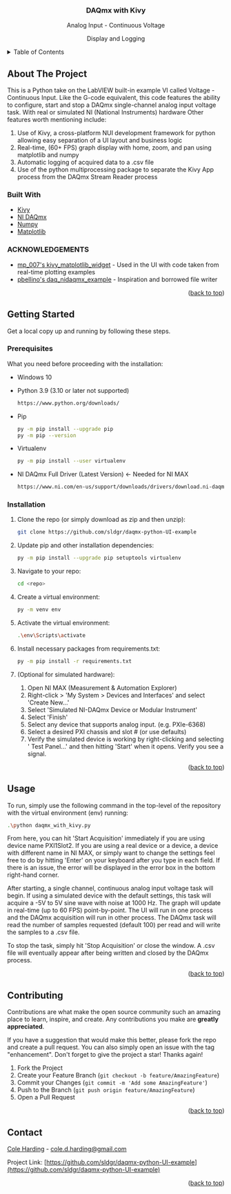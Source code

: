 <h3 align="center">DAQmx with Kivy</h3>

  <p align="center">
    Analog Input - Continuous Voltage
  </p>
  <p align="center">
    Display and Logging
  </p>



<!-- TABLE OF CONTENTS -->
<details>
  <summary>Table of Contents</summary>
  <ol>
    <li>
      <a href="#about-the-project">About The Project</a>
      <ul>
        <li><a href="#built-with">Built With</a></li>
      </ul>
      <ul>
        <li><a href="#acknowledgments">Acknowledgments</a></li>
      </ul>
    </li>
    <li>
      <a href="#getting-started">Getting Started</a>
      <ul>
        <li><a href="#prerequisites">Prerequisites</a></li>
        <li><a href="#installation">Installation</a></li>
      </ul>
    </li>
    <li><a href="#usage">Usage</a></li>
    <li><a href="#contributing">Contributing</a></li>
    <li><a href="#contact">Contact</a></li>
  </ol>
</details>

<!-- ABOUT THE PROJECT -->

## About The Project

This is a Python take on the LabVIEW built-in example VI called Voltage - Continuous Input. Like the G-code equivalent,
this code features the ability to configure, start and stop a DAQmx single-channel analog input voltage task. With real
or simulated NI (National Instruments) hardware Other features worth mentioning include:

1. Use of Kivy, a cross-platform NUI development framework for python allowing easy separation of a UI layout and
   business logic
2. Real-time, (60+ FPS) graph display with home, zoom, and pan using matplotlib and numpy
3. Automatic logging of acquired data to a .csv file
4. Use of the python multiprocessing package to separate the Kivy App process from the DAQmx Stream Reader process

### Built With

* [Kivy](https://kivy.org/#home/)
* [NI DAQmx](https://nidaqmx-python.readthedocs.io/en/latest/)
* [Numpy](https://numpy.org/doc/stable/index.html)
* [Matplotlib](https://matplotlib.org/)

### ACKNOWLEDGEMENTS

* [mp_007's kivy_matplotlib_widget](https://github.com/mp-007/kivy_matplotlib_widget) - Used in the UI with code taken
  from real-time plotting examples
* [pbellino's daq_nidaqmx_example](https://github.com/pbellino/daq_nidaqmx_example) - Inspiration and borrowed file
  writer

<p align="right">(<a href="#top">back to top</a>)</p>

<!-- GETTING STARTED -->

## Getting Started

Get a local copy up and running by following these steps.

### Prerequisites

What you need before proceeding with the installation:

* Windows 10

* Python 3.9 (3.10 or later not supported)
  ```sh
  https://www.python.org/downloads/
  ```

* Pip
  ```sh
  py -m pip install --upgrade pip
  py -m pip --version
  ```

* Virtualenv
  ```sh
  py -m pip install --user virtualenv
  ```

* NI DAQmx Full Driver (Latest Version) <- Needed for NI MAX
  ```sh
  https://www.ni.com/en-us/support/downloads/drivers/download.ni-daqmx.html#428058
  ```

### Installation

1. Clone the repo (or simply download as zip and then unzip):
   ```sh
   git clone https://github.com/sldgr/daqmx-python-UI-example
   ```
2. Update pip and other installation dependencies:
      ```sh
   py -m pip install --upgrade pip setuptools virtualenv
   ```
3. Navigate to your repo:
   ```sh
   cd <repo>
   ```
4. Create a virtual environment:
   ```sh
   py -m venv env
   ```

5. Activate the virtual environment:
   ```sh
   .\env\Scripts\activate
   ```

6. Install necessary packages from requirements.txt:
   ```sh
   py -m pip install -r requirements.txt
   ```
7. (Optional for simulated hardware):

    1. Open NI MAX (Measurement & Automation Explorer)
    2. Right-click > 'My System > Devices and Interfaces' and select 'Create New...'
    3. Select 'Simulated NI-DAQmx Device or Modular Instrument'
    4. Select 'Finish'
    5. Select any device that supports analog input. (e.g. PXIe-6368)
    6. Select a desired PXI chassis and slot # (or use defaults)
    7. Verify the simulated device is working by right-clicking and selecting ' Test Panel...' and then hitting 'Start'
       when it opens. Verify you see a signal.

<p align="right">(<a href="#top">back to top</a>)</p>


<!-- USAGE EXAMPLES -->

## Usage

To run, simply use the following command in the top-level of the repository with the virtual environment (env) running:

   ```sh
   .\python daqmx_with_kivy.py
   ```

From here, you can hit 'Start Acquisition' immediately if you are using device name PXI1Slot2. If you are using a real
device or a device, a device with different name in NI MAX, or simply want to change the settings feel free to do by
hitting 'Enter' on your keyboard after you type in each field. If there is an issue, the error will be displayed in the
error box in the bottom right-hand corner.

After starting, a single channel, continuous analog input voltage task will begin. If using a simulated device with the
default settings, this task will acquire a -5V to 5V sine wave with noise at 1000 Hz. The graph will update in
real-time (up to 60 FPS) point-by-point. The UI will run in one process and the DAQmx acquisition will run in other
process. The DAQmx task will read the number of samples requested (default 100) per read and will write the samples to a
.csv file.

To stop the task, simply hit 'Stop Acquisition' or close the window. A .csv file will eventually appear after being
written and closed by the DAQmx process.

<p align="right">(<a href="#top">back to top</a>)</p>




<!-- CONTRIBUTING -->

## Contributing

Contributions are what make the open source community such an amazing place to learn, inspire, and create. Any
contributions you make are **greatly appreciated**.

If you have a suggestion that would make this better, please fork the repo and create a pull request. You can also
simply open an issue with the tag "enhancement". Don't forget to give the project a star! Thanks again!

1. Fork the Project
2. Create your Feature Branch (`git checkout -b feature/AmazingFeature`)
3. Commit your Changes (`git commit -m 'Add some AmazingFeature'`)
4. Push to the Branch (`git push origin feature/AmazingFeature`)
5. Open a Pull Request

<p align="right">(<a href="#top">back to top</a>)</p>


<!-- CONTACT -->

## Contact

[Cole Harding](https://www.linkedin.com/in/coleharding/) - cole.d.harding@gmail.com

Project Link: [https://github.com/sldgr/daqmx-python-UI-example](https://github.com/sldgr/daqmx-python-UI-example)

<p align="right">(<a href="#top">back to top</a>)</p>



